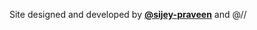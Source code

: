 Site designed and developed by <a href="https://github.com/sijey-praveen/"><b>@sijey-praveen</b></a> and @//
